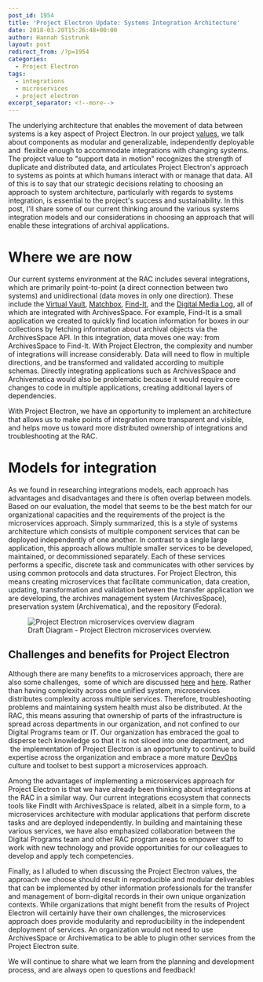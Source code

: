```yaml
---
post_id: 1954
title: 'Project Electron Update: Systems Integration Architecture'
date: 2018-03-20T15:26:48+00:00
author: Hannah Sistrunk
layout: post
redirect_from: /?p=1954
categories:
  - Project Electron
tags:
  - integrations
  - microservices
  - project electron
excerpt_separator: <!--more-->
---
```

The underlying architecture that enables the movement of data between systems is a key aspect of Project Electron. In our project [values](https://projectelectron.rockarch.org/project-values/), we talk about components as modular and generalizable, independently deployable and  flexible enough to accommodate integrations with changing systems. The project value to "support data in motion" recognizes the strength of duplicate and distributed data, and articulates Project Electron's approach to systems as points at which humans interact with or manage that data. All of this is to say that our strategic decisions relating to choosing an approach to system architecture, particularly with regards to systems integration, is essential to the project's success and sustainability. In this post, I'll share some of our current thinking around the various systems integration models and our considerations in choosing an approach that will enable these integrations of archival applications.<!--more-->

# Where we are now

Our current systems environment at the RAC includes several integrations, which are primarily point-to-point (a direct connection between two systems) and unidirectional (data moves in only one direction). These include the [Virtual Vault](/virtual-vault-making-access-to-digitized-records-easier), [Matchbox](/get-ready-to-meet-your-matchbox), [Find-It](/the-master-shelf-list-where-we-go-from-here), and the [Digital Media Log](/getting-more-out-of-and-into-your-collections-management-system-digital-media-log), all of which are integrated with ArchivesSpace. For example, Find-It is a small application we created to quickly find location information for boxes in our collections by fetching information about archival objects via the ArchivesSpace API. In this integration, data moves one way: from ArchivesSpace to Find-It. With Project Electron, the complexity and number of integrations will increase considerably. Data will need to flow in multiple directions, and be transformed and validated according to multiple schemas. Directly integrating applications such as ArchivesSpace and Archivematica would also be problematic because it would require core changes to code in multiple applications, creating additional layers of dependencies.

With Project Electron, we have an opportunity to implement an architecture that allows us to make points of integration more transparent and visible, and helps move us toward more distributed ownership of integrations and troubleshooting at the RAC.

# Models for integration

As we found in researching integrations models, each approach has advantages and disadvantages and there is often overlap between models. Based on our evaluation, the model that seems to be the best match for our organizational capacities and the requirements of the project is the microservices approach. Simply summarized, this is a style of systems architecture which consists of multiple component services that can be deployed independently of one another. In contrast to a single large application, this approach allows multiple smaller services to be developed, maintained, or decommissioned separately. Each of these services performs a specific, discrete task and communicates with other services by using common protocols and data structures. For Project Electron, this means creating microservices that facilitate communication, data creation, updating, transformation and validation between the transfer application we are developing, the archives management system (ArchivesSpace), preservation system (Archivematica), and the repository (Fedora).

<figure>
<img src="{{ site.baseurl }}/wp-content/uploads/2018/03/Draft-PE-service-based-architecture-overview.png" alt="Project Electron microservices overview diagram">
<figcaption>Draft Diagram - Project Electron microservices overview.</figcaption>
</figure>

## Challenges and benefits for Project Electron

Although there are many benefits to a microservices approach, there are also some challenges,  some of which are discussed [here](http://basho.com/posts/technical/microservices-please-dont/) and [here](https://martinfowler.com/articles/microservice-trade-offs.html). Rather than having complexity across one unified system, microservices distributes complexity across multiple services. Therefore, troubleshooting problems and maintaining system health must also be distributed. At the RAC, this means assuring that ownership of parts of the infrastructure is spread across departments in our organization, and not confined to our Digital Programs team or IT. Our organization has embraced the goal to disperse tech knowledge so that it is not siloed into one department, and  the implementation of Project Electron is an opportunity to continue to build expertise across the organization and embrace a more mature [DevOps](https://en.wikipedia.org/wiki/DevOps) culture and toolset to best support a microservices approach.

Among the advantages of implementing a microservices approach for Project Electron is that we have already been thinking about integrations at the RAC in a similar way. Our current integrations ecosystem that connects tools like FindIt with ArchivesSpace is related, albeit in a simple form, to a microservices architecture with modular applications that perform discrete tasks and are deployed independently. In building and maintaining these various services, we have also emphasized collaboration between the Digital Programs team and other RAC program areas to empower staff to work with new technology and provide opportunities for our colleagues to develop and apply tech competencies.    

Finally, as I alluded to when discussing the Project Electron values, the approach we choose should result in reproducible and modular deliverables that can be implemented by other information professionals for the transfer and management of born-digital records in their own unique organization contexts. While organizations that might benefit from the results of Project Electron will certainly have their own challenges, the microservices approach does provide modularity and reproducibility in the independent deployment of services. An organization would not need to use ArchivesSpace or Archivematica to be able to plugin other services from the Project Electron suite.

We will continue to share what we learn from the planning and development process, and are always open to questions and feedback!
